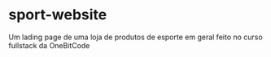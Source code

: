 # sport-website
Um lading page de uma loja de produtos de esporte em geral feito no curso fullstack da OneBitCode
